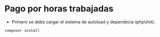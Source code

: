 # Pago por horas trabajadas

* Primero se debe cargar el sistema de autoload y dependecia (phpUnit):

```
composer install
```